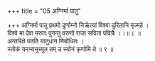 +++
title = "05 अग्निर्मा पातु"

+++
अग्निर्मा पातु प्रथमो दुर्णाम्नो निर्ऋत्यां विश्वा दुरितानि मृज्महे ।  
विश्वे मा देवा मरुतः पुनन्तु वरुणो राजा सविता पवित्रैः ।।॥ ८ ॥  
अन्तरिक्षे पतति यातुधान निबोधितः ।  
स्तोकं यमभ्यचुच्युत तम् उ स्योनं कृणोमि ते ॥ ९ ॥